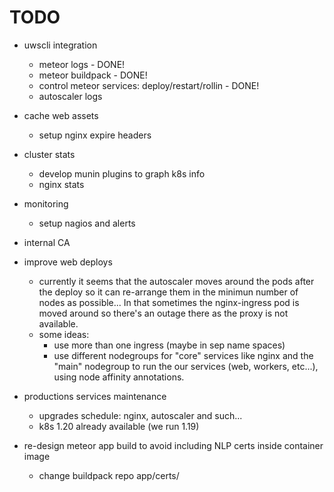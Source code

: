 # TODO

* uwscli integration
    * meteor logs - DONE!
    * meteor buildpack - DONE!
    * control meteor services: deploy/restart/rollin - DONE!
    * autoscaler logs

* cache web assets
    * setup nginx expire headers

* cluster stats
    * develop munin plugins to graph k8s info
    * nginx stats

* monitoring
    * setup nagios and alerts

* internal CA

* improve web deploys
    * currently it seems that the autoscaler moves around the pods after the deploy so it can re-arrange them in the minimun number of nodes as possible... In that sometimes the nginx-ingress pod is moved around so there's an outage there as the proxy is not available.
    * some ideas:
        * use more than one ingress (maybe in sep name spaces)
        * use different nodegroups for "core" services like nginx and the "main" nodegroup to run the our services (web, workers, etc...), using node affinity annotations.

* productions services maintenance
    * upgrades schedule: nginx, autoscaler and such...
    * k8s 1.20 already available (we run 1.19)

* re-design meteor app build to avoid including NLP certs inside container image
    * change buildpack repo app/certs/
